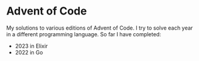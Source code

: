 # Advent of Code

My solutions to various editions of Advent of Code. I try to solve each year in a different programming language. So far I have completed:

- 2023 in Elixir
- 2022 in Go
